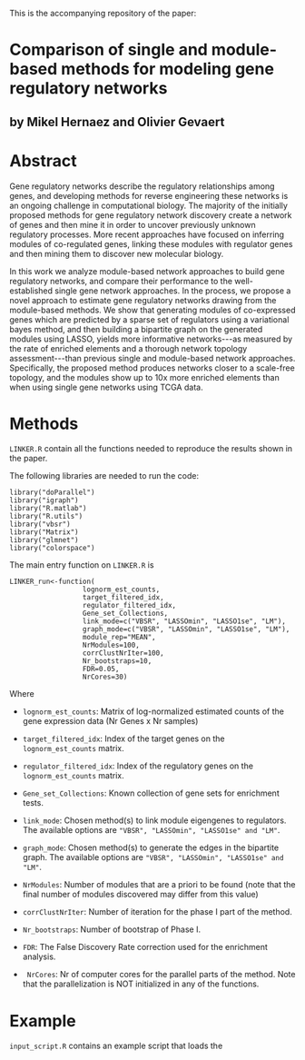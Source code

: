 This is the accompanying repository of the paper:

# Comparison of single and module-based methods for modeling gene regulatory networks
## by Mikel Hernaez and Olivier Gevaert


# Abstract

Gene regulatory networks describe the regulatory relationships among genes, and developing methods for reverse engineering these networks is an ongoing challenge in computational biology. The majority of the initially proposed methods for gene regulatory network discovery create a network of genes and then mine it in order to uncover previously unknown regulatory processes. More recent approaches have focused on inferring modules of co-regulated genes, linking these modules with regulator genes and then mining them to discover new molecular biology.

In this work we analyze module-based network approaches to build gene regulatory networks, and compare their performance to the well-established single gene network approaches. In the process, we propose a novel approach to estimate gene regulatory networks drawing from the module-based methods. We show that generating modules of co-expressed genes which are predicted by a sparse set of regulators using a variational bayes method, and then building a bipartite graph on the generated modules using LASSO, yields more informative networks---as measured by the rate of enriched elements and a thorough network topology assessment---than previous single and module-based network approaches. Specifically, the proposed method produces networks closer to a scale-free topology, and the modules show up to 10x more enriched elements than when using single gene networks using TCGA data.

# Methods

```LINKER.R``` contain all the functions needed to reproduce the results shown in the paper. 

The following libraries are needed to run the code:

    library("doParallel")
    library("igraph")
    library("R.matlab")
    library("R.utils")
    library("vbsr")
    library("Matrix")
    library("glmnet")
    library("colorspace")
    
The main entry function on ```LINKER.R``` is 

    LINKER_run<-function(
                      lognorm_est_counts, 
                      target_filtered_idx, 
                      regulator_filtered_idx, 
                      Gene_set_Collections,
                      link_mode=c("VBSR", "LASSOmin", "LASSO1se", "LM"),
                      graph_mode=c("VBSR", "LASSOmin", "LASSO1se", "LM"),
                      module_rep="MEAN",
                      NrModules=100, 
                      corrClustNrIter=100,
                      Nr_bootstraps=10,
                      FDR=0.05,
                      NrCores=30)
  
Where 

-  ```lognorm_est_counts```: Matrix of log-normalized estimated counts of the gene expression data (Nr Genes x Nr samples)
  
-  ```target_filtered_idx```: Index of the target genes on the ```lognorm_est_counts``` matrix.
-  ```regulator_filtered_idx```: Index of the regulatory genes on the ```lognorm_est_counts``` matrix.
- ```Gene_set_Collections```: Known collection of gene sets for enrichment tests. 
- ```link_mode```: Chosen method(s) to link module eigengenes to regulators. The available options are ```"VBSR", "LASSOmin", "LASSO1se" and "LM"```.
- ```graph_mode```: Chosen method(s) to generate the edges in the bipartite graph. The available options are ```"VBSR", "LASSOmin", "LASSO1se" and "LM"```.
- ```NrModules```: Number of modules that are a priori to be found (note that the final number of modules discovered may differ from this value)  
- ```corrClustNrIter```: Number of iteration for the phase I part of the method.
- ```Nr_bootstraps```: Number of bootstrap of Phase I.
- ```FDR```: The False Discovery Rate correction used for the enrichment analysis.
- ``` NrCores```: Nr of computer cores for the parallel parts of the method. Note that the parallelization is NOT initialized in any of the functions.


# Example

```input_script.R``` contains an example script that loads the 

